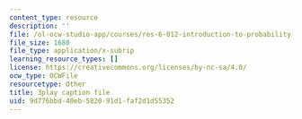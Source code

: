 ```yaml
---
content_type: resource
description: ''
file: /ol-ocw-studio-app/courses/res-6-012-introduction-to-probability-spring-2018/9d776bbd40eb582091d1faf2d1d55352_MlsVWPWIxHI.vtt
file_size: 1680
file_type: application/x-subrip
learning_resource_types: []
license: https://creativecommons.org/licenses/by-nc-sa/4.0/
ocw_type: OCWFile
resourcetype: Other
title: 3play caption file
uid: 9d776bbd-40eb-5820-91d1-faf2d1d55352
---
```

